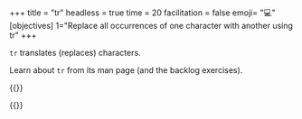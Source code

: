 +++
title = "tr"
headless = true
time = 20
facilitation = false
emoji= "💻"
[objectives]
    1="Replace all occurrences of one character with another using tr"
+++

`tr` translates (replaces) characters.

Learn about `tr` from its man page (and the backlog exercises).

{{<multiple-choice
   delimiter="~"
   question="What would the command `echo 'hello' | tr 'eo' 'yz'` output?"
   answers="hello ~ hyllz ~ hyzllyz"
   feedback="Not quite - check how multiple characters in a string are interpreted. ~ Right! Multiple characters in the first arguments means look for any of them. ~ Not quite - check how multiple characters in a string are interpreted."
   correct="1" >}}

{{<multiple-choice
   delimiter="~"
   question="What command could we write to delete all of the vowels from the input?"
   answers="`tr -d 'aeiou'` ~ `tr 'aeiou' ''` ~ `tr -d '[aeiou]'`"
   feedback="Right - we list all of the vowels as things to delete. ~ No - the no-flag form of tr doesn't allow an empty second string. ~ No - this will remove all of the vowels, but also remove other characters. tr doesn't accept regular expressions."
   correct="0" >}}
